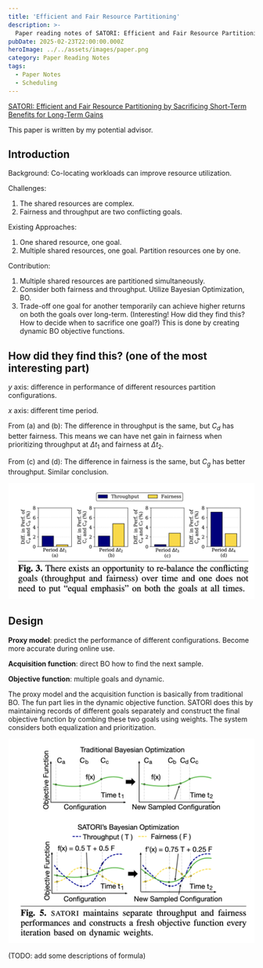 ```yaml
---
title: 'Efficient and Fair Resource Partitioning'
description: >-
  Paper reading notes of SATORI: Efficient and Fair Resource Partitioning by Sacrificing Short-Term Benefits for Long-Term Gains.
pubDate: 2025-02-23T22:00:00.000Z
heroImage: ../../assets/images/paper.png
category: Paper Reading Notes
tags:
  - Paper Notes
  - Scheduling
---
```


[SATORI: Efficient and Fair Resource Partitioning by Sacrificing Short-Term Benefits for Long-Term Gains](https://github.com/rohanbasuroy/satori)

This paper is written by my potential advisor.

## Introduction

Background: Co-locating workloads can improve resource utilization.

Challenges:

1. The shared resources are complex.
2. Fairness and throughput are two conflicting goals.

Existing Approaches:

1. One shared resource, one goal.
2. Multiple shared resources, one goal. Partition resources one by one.

Contribution:

1. Multiple shared resources are partitioned simultaneously.
2. Consider both fairness and throughput. Utilize Bayesian Optimization, BO.
3. Trade-off one goal for another temporarily can achieve higher returns on both the goals over long-term. (Interesting! How did they find this? How to decide when to sacrifice one goal?) This is done by creating dynamic BO objective functions.

## How did they find this? (one of the most interesting part)

$y$ axis: difference in performance of different resources partition configurations.

$x$ axis: different time period.

From (a) and (b): The difference in throughput is the same, but $C_d$ has better fairness. This means we can have net gain in fairness when prioritizing throughput at $\Delta t_1$ and fairness at $\Delta t_2$.

From (c) and (d): The difference in fairness is the same, but $C_g$ has better throughput. Similar conclusion.

![Fig.3](./SATORI/fig3.png)

## Design

**Proxy model**: predict the performance of different configurations. Become more accurate during online use.

**Acquisition function**: direct BO how to find the next sample.

**Objective function**: multiple goals and dynamic.

The proxy model and the acquisition function is basically from traditional BO. The fun part lies in the dynamic objective function. SATORI does this by maintaining records of different goals separately and construct the final objective function by combing these two goals using weights. The system considers both equalization and prioritization.

![Fig.5](./SATORI/fig5.png)

(TODO: add some descriptions of formula)
